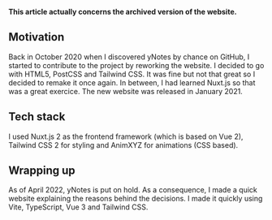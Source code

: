 **This article actually concerns the archived version of the website.**

## Motivation

Back in October 2020 when I discovered yNotes by chance on GitHub, I started to contribute to the project by reworking the website. I decided to go with HTML5, PostCSS and Tailwind CSS. It was fine but not that great so I decided to remake it once again. In between, I had learned Nuxt.js so that was a great exercice. The new website was released in January 2021.

## Tech stack

I used Nuxt.js 2 as the frontend framework (which is based on Vue 2), Tailwind CSS 2 for styling and AnimXYZ for animations (CSS based).

## Wrapping up

As of April 2022, yNotes is put on hold. As a consequence, I made a quick website explaining the reasons behind the decisions. I made it quickly using Vite, TypeScript, Vue 3 and Tailwind CSS.
